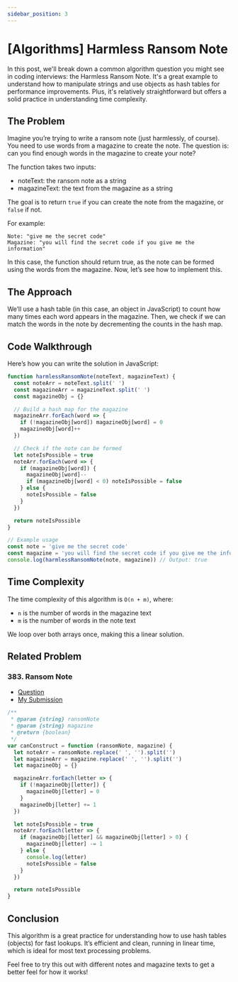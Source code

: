```yaml
---
sidebar_position: 3
---
```


# [Algorithms] Harmless Ransom Note

In this post, we'll break down a common algorithm question you might see in coding interviews: the Harmless Ransom Note. It's a great example to understand how to manipulate strings and use objects as hash tables for performance improvements. Plus, it's relatively straightforward but offers a solid practice in understanding time complexity.

## The Problem

Imagine you’re trying to write a ransom note (just harmlessly, of course). You need to use words from a magazine to create the note. The question is: can you find enough words in the magazine to create your note?

The function takes two inputs:

- noteText: the ransom note as a string
- magazineText: the text from the magazine as a string

The goal is to return `true` if you can create the note from the magazine, or `false` if not.

For example:

```plaintext
Note: "give me the secret code"
Magazine: "you will find the secret code if you give me the information"
```

In this case, the function should return true, as the note can be formed using the words from the magazine. Now, let’s see how to implement this.

## The Approach

We’ll use a hash table (in this case, an object in JavaScript) to count how many times each word appears in the magazine. Then, we check if we can match the words in the note by decrementing the counts in the hash map.

## Code Walkthrough

Here’s how you can write the solution in JavaScript:

```javascript
function harmlessRansomNote(noteText, magazineText) {
  const noteArr = noteText.split(' ')
  const magazineArr = magazineText.split(' ')
  const magazineObj = {}

  // Build a hash map for the magazine
  magazineArr.forEach(word => {
    if (!magazineObj[word]) magazineObj[word] = 0
    magazineObj[word]++
  })

  // Check if the note can be formed
  let noteIsPossible = true
  noteArr.forEach(word => {
    if (magazineObj[word]) {
      magazineObj[word]--
      if (magazineObj[word] < 0) noteIsPossible = false
    } else {
      noteIsPossible = false
    }
  })

  return noteIsPossible
}

// Example usage
const note = 'give me the secret code'
const magazine = 'you will find the secret code if you give me the information'
console.log(harmlessRansomNote(note, magazine)) // Output: true
```

## Time Complexity

The time complexity of this algorithm is `O(n + m)`, where:

- `n` is the number of words in the magazine text
- `m` is the number of words in the note text

We loop over both arrays once, making this a linear solution.

## Related Problem

### 383. Ransom Note

- [Question](https://leetcode.com/problems/ransom-note/description/)
- [My Submission](https://leetcode.com/problems/ransom-note/submissions/1430421661)

```javascript
/**
 * @param {string} ransomNote
 * @param {string} magazine
 * @return {boolean}
 */
var canConstruct = function (ransomNote, magazine) {
  let noteArr = ransomNote.replace(' ', '').split('')
  let magazineArr = magazine.replace(' ', '').split('')
  let magazineObj = {}

  magazineArr.forEach(letter => {
    if (!magazineObj[letter]) {
      magazineObj[letter] = 0
    }
    magazineObj[letter] += 1
  })

  let noteIsPossible = true
  noteArr.forEach(letter => {
    if (magazineObj[letter] && magazineObj[letter] > 0) {
      magazineObj[letter] -= 1
    } else {
      console.log(letter)
      noteIsPossible = false
    }
  })

  return noteIsPossible
}
```

## Conclusion

This algorithm is a great practice for understanding how to use hash tables (objects) for fast lookups. It’s efficient and clean, running in linear time, which is ideal for most text processing problems.

Feel free to try this out with different notes and magazine texts to get a better feel for how it works!
